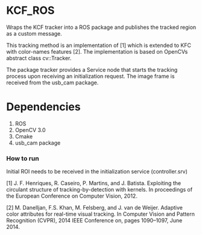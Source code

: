 # KCF_ROS

Wraps the KCF tracker into a ROS package and publishes the tracked region as a custom message.

This tracking method is an implementation of [1] which is extended to KFC with color-names features [2].
The implementation is based on OpenCVs abstract class cv::Tracker.

The package tracker provides a Service node that starts the tracking process upon receiving an initialization request. 
The image frame is received from the usb_cam package.


# Dependencies

1. ROS
2. OpenCV 3.0
3. Cmake
4. usb_cam package

### How to run
Initial ROI needs to be received in the initialization service (controller.srv)


[1] J. F. Henriques, R. Caseiro, P. Martins, and J. Batista. Exploiting the circulant structure of tracking-by-detection with kernels. In proceedings of the European Conference on Computer Vision, 2012.

[2] M. Danelljan, F.S. Khan, M. Felsberg, and J. van de Weijer. Adaptive color attributes for real-time visual tracking. In Computer Vision and Pattern Recognition (CVPR), 2014 IEEE Conference on, pages 1090–1097, June 2014.






